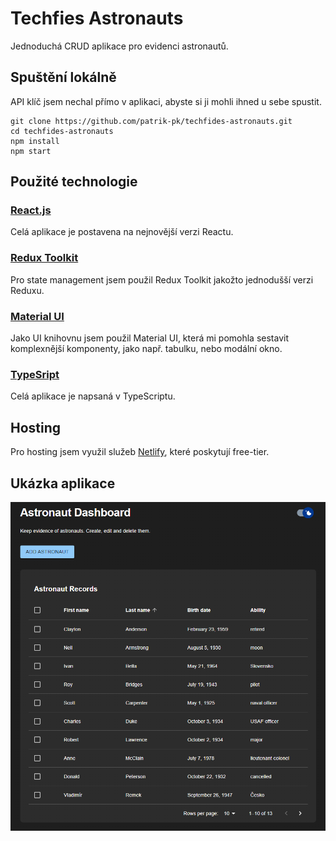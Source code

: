 # Techfies Astronauts

Jednoduchá CRUD aplikace pro evidenci astronautů.

## Spuštění lokálně

API klíč jsem nechal přímo v aplikaci, abyste si ji mohli ihned u sebe spustit.

```
git clone https://github.com/patrik-pk/techfides-astronauts.git
cd techfides-astronauts
npm install
npm start
```

## Použité technologie

### [React.js](https://reactjs.org/)

Celá aplikace je postavena na nejnovější verzi Reactu.

### [Redux Toolkit](https://redux-toolkit.js.org/)

Pro state management jsem použil Redux Toolkit jakožto jednodušší verzi Reduxu.

### [Material UI](https://mui.com/)

Jako UI knihovnu jsem použil Material UI, která mi pomohla sestavit komplexnější komponenty, jako např. tabulku, nebo modální okno.

### [TypeSript](https://www.typescriptlang.org/)

Celá aplikace je napsaná v TypeScriptu.

## Hosting

Pro hosting jsem využil služeb [Netlify](https://www.netlify.com/), které poskytují free-tier.

## Ukázka aplikace

![Showcase](https://github.com/patrik-pk/techfides-astronauts/blob/master/showcase.png)
